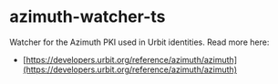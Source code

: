 # azimuth-watcher-ts

Watcher for the Azimuth PKI used in Urbit identities. Read more here:

- [https://developers.urbit.org/reference/azimuth/azimuth](https://developers.urbit.org/reference/azimuth/azimuth)

